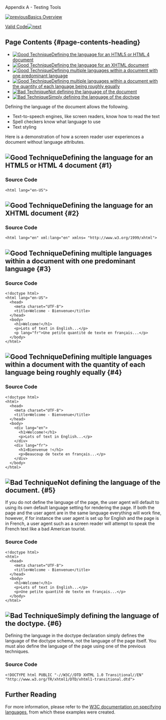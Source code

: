 Appendix A - Testing Tools

[![previous](images/left-arrow.png)Basics
Overview](http://accessibility.oit.ncsu.edu/training/accessibility-handbook/basics-overview.html)

[Valid
Code![next](images/right-arrow.png)](http://accessibility.oit.ncsu.edu/training/accessibility-handbook/valid-code.html)

Page Contents {#page-contents-heading}
-------------

-   [![Good
    Technique](images/checkmark-small.png "Good Technique")Defining the
    language for an HTML5 or HTML 4 document](#1)
-   [![Good
    Technique](images/checkmark-small.png "Good Technique")Defining the
    language for an XHTML document](#2)
-   [![Good
    Technique](images/checkmark-small.png "Good Technique")Defining
    multiple languages within a document with one predominant
    language](#3)
-   [![Good
    Technique](images/checkmark-small.png "Good Technique")Defining
    multiple languages within a document with the quantity of each
    language being roughly equally](#4)
-   [![Bad Technique](images/x-small.png "Bad Technique")Not defining
    the language of the document](#5)
-   [![Bad Technique](images/x-small.png "Bad Technique")Simply defining
    the language of the doctype](#6)

Defining the language of the document allows the following.

-   Text-to-speech engines, like screen readers, know how to read the
    text
-   Spell checkers know what language to use
-   Text styling

Here is a demonstration of how a screen reader user experiences a
document without language attributes.

![Good Technique](images/checkmark-small.png "Good Technique")Defining the language for an HTML5 or HTML 4 document {#1}
-------------------------------------------------------------------------------------------------------------------

### Source Code

~~~~ {.code}
<html lang="en-US">
~~~~

![Good Technique](images/checkmark-small.png "Good Technique")Defining the language for an XHTML document {#2}
---------------------------------------------------------------------------------------------------------

### Source Code

~~~~ {.code}
<html lang="en" xml:lang="en" xmlns= "http://www.w3.org/1999/xhtml">
~~~~

![Good Technique](images/checkmark-small.png "Good Technique")Defining multiple languages within a document with one predominant language {#3}
-----------------------------------------------------------------------------------------------------------------------------------------

### Source Code

~~~~ {.code}
<!doctype html>
<html lang="en-US">
  <head>
    <meta charset="UTF-8">
    <title>Welcome - Bienvenue</title> 
  </head>
  <body>
    <h1>Welcome!</h1>
    <p>Lots of text in English...</p>
    <p lang="fr">Une petite quantité de texte en français...</p>
  </body> 
</html>
~~~~

![Good Technique](images/checkmark-small.png "Good Technique")Defining multiple languages within a document with the quantity of each language being roughly equally {#4}
--------------------------------------------------------------------------------------------------------------------------------------------------------------------

### Source Code

~~~~ {.code}
<!doctype html>
<html>
  <head>
    <meta charset="UTF-8">
    <title>Welcome - Bienvenue</title> 
  </head> 
  <body> 
    <div lang="en"> 
      <h1>Welcome!</h1> 
      <p>Lots of text in English...</p> 
    </div> 
    <div lang="fr"> 
      <h1>Bienvenue !</h1> 
      <p>Beaucoup de texte en français...</p> 
    </div> 
  </body> 
</html>
~~~~

![Bad Technique](images/x-small.png "Bad Technique")Not defining the language of the document. {#5}
----------------------------------------------------------------------------------------------

If you do not define the language of the page, the user agent will
default to using its own default language setting for rendering the
page. If both the page and the user agent are in the same language
everything will work fine, however, if for instance the user agent is
set up for English and the page is in French, a user agent such as a
screen reader will attempt to speak the French text like a bad American
tourist.

### Source Code

~~~~ {.code}
<!doctype html>
<html>
  <head>
    <meta charset="UTF-8">
    <title>Welcome - Bienvenue</title> 
  </head>
  <body>
    <h1>Welcome!</h1>
    <p>Lots of text in English...</p>
    <p>Une petite quantité de texte en français...</p>
  </body> 
</html>
~~~~

![Bad Technique](images/x-small.png "Bad Technique")Simply defining the language of the doctype. {#6}
------------------------------------------------------------------------------------------------

Defining the language in the doctype declaration simply defines the
language of the doctype schema, not the language of the page itself. You
must also define the language of the page using one of the previous
techniques.

### Source Code

~~~~ {.code}
<!DOCTYPE html PUBLIC "-//W3C//DTD XHTML 1.0 Transitional//EN" "http://www.w3.org/TR/xhtml1/DTD/xhtml1-transitional.dtd">
~~~~

Further Reading
---------------

For more information, please refer to the [W3C documentation on
specifying
languages](http://www.w3.org/TR/2007/NOTE-i18n-html-tech-lang-20070412/#ri20050208.095812479),
from which these examples were created.
